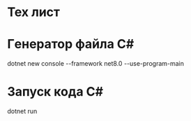 # Тех лист
# Гeнератор файла C#  
dotnet new console --framework net8.0 --use-program-main

# Запуск кода C# 
dotnet run